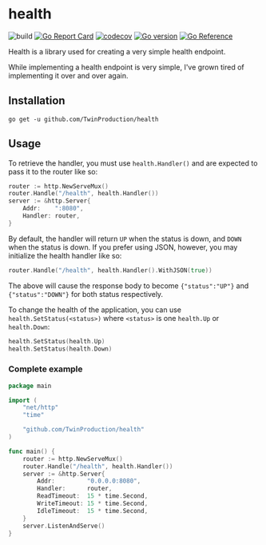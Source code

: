 # health
![build](https://github.com/TwinProduction/health/workflows/build/badge.svg?branch=master) 
[![Go Report Card](https://goreportcard.com/badge/github.com/TwinProduction/health)](https://goreportcard.com/report/github.com/TwinProduction/health)
[![codecov](https://codecov.io/gh/TwinProduction/health/branch/master/graph/badge.svg)](https://codecov.io/gh/TwinProduction/health)
[![Go version](https://img.shields.io/github/go-mod/go-version/TwinProduction/health.svg)](https://github.com/TwinProduction/health)
[![Go Reference](https://pkg.go.dev/badge/github.com/TwinProduction/health.svg)](https://pkg.go.dev/github.com/TwinProduction/health)

Health is a library used for creating a very simple health endpoint.

While implementing a health endpoint is very simple, I've grown tired of implementing 
it over and over again.


## Installation
```
go get -u github.com/TwinProduction/health
```


## Usage
To retrieve the handler, you must use `health.Handler()` and are expected to pass it to the router like so:
```go
router := http.NewServeMux()
router.Handle("/health", health.Handler())
server := &http.Server{
    Addr:    ":8080",
    Handler: router,
}
```

By default, the handler will return `UP` when the status is down, and `DOWN` when the status is down.
If you prefer using JSON, however, you may initialize the health handler like so:
```go
router.Handle("/health", health.Handler().WithJSON(true))
```
The above will cause the response body to become `{"status":"UP"}` and `{"status":"DOWN"}` for both status respectively.

To change the health of the application, you can use `health.SetStatus(<status>)` where `<status>` is one `health.Up`
or `health.Down`:

```go
health.SetStatus(health.Up)
health.SetStatus(health.Down)
```


### Complete example
```go
package main

import (
    "net/http"
    "time"

    "github.com/TwinProduction/health"
)

func main() {
    router := http.NewServeMux()
    router.Handle("/health", health.Handler())
    server := &http.Server{
        Addr:         "0.0.0.0:8080",
        Handler:      router,
        ReadTimeout:  15 * time.Second,
        WriteTimeout: 15 * time.Second,
        IdleTimeout:  15 * time.Second,
    }
    server.ListenAndServe()
}
```

